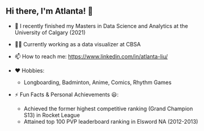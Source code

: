 ## Hi there, I'm Atlanta! 👋




- 🔭 I recently finished my Masters in Data Science and Analytics at the University of Calgary (2021)
- :man_office_worker: Currently working as a data visualizer at CBSA
- 📫 How to reach me: https://www.linkedin.com/in/atlanta-liu/

- ❤ Hobbies:
  - Longboarding, Badminton, Anime, Comics, Rhythm Games 

- ⚡ Fun Facts & Personal Achievements :smiley:: 
  - Achieved the former highest competitive ranking (Grand Champion S13) in Rocket League 
  - Attained top 100 PVP leaderboard ranking in Elsword NA (2012-2013)
 
